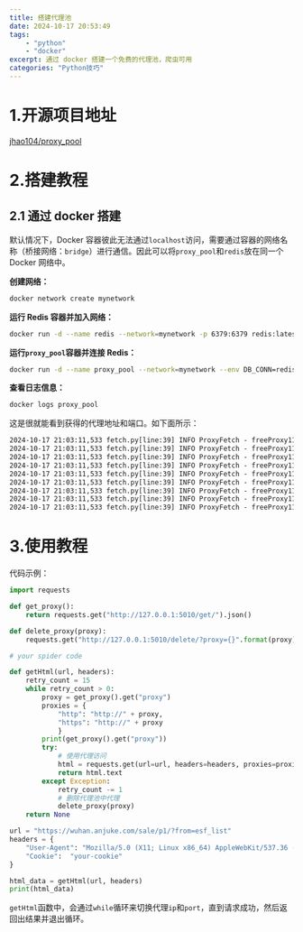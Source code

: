 ```yaml
---
title: 搭建代理池
date: 2024-10-17 20:53:49
tags:
    - "python"
    - "docker"
excerpt: 通过 docker 搭建一个免费的代理池，爬虫可用
categories: "Python技巧"
---
```



# 1.开源项目地址

[jhao104/proxy_pool](https://github.com/jhao104/proxy_pool)

# 2.搭建教程

## 2.1 通过 docker 搭建

默认情况下，Docker 容器彼此无法通过`localhost`访问，需要通过容器的网络名称（桥接网络：`bridge`）进行通信。因此可以将`proxy_pool`和`redis`放在同一个 Docker 网络中。

**创建网络：**
```bash
docker network create mynetwork
```

**运行 Redis 容器并加入网络：**
```bash
docker run -d --name redis --network=mynetwork -p 6379:6379 redis:latest
```

**运行`proxy_pool`容器并连接 Redis：**
```bash
docker run -d --name proxy_pool --network=mynetwork --env DB_CONN=redis://redis:6379/0 -p 5010:5010 jhao104/proxy_pool:latest
```

**查看日志信息：**
```bash
docker logs proxy_pool
```

这是很就能看到获得的代理地址和端口。如下面所示：
```txt
2024-10-17 21:03:11,533 fetch.py[line:39] INFO ProxyFetch - freeProxy11: 39.175.75.144:30001     ok
2024-10-17 21:03:11,533 fetch.py[line:39] INFO ProxyFetch - freeProxy11: 8.221.141.88:8443       ok
2024-10-17 21:03:11,533 fetch.py[line:39] INFO ProxyFetch - freeProxy11: 47.109.83.196:8080      ok
2024-10-17 21:03:11,533 fetch.py[line:39] INFO ProxyFetch - freeProxy11: 185.49.31.205:8080      ok
2024-10-17 21:03:11,533 fetch.py[line:39] INFO ProxyFetch - freeProxy11: 72.10.160.171:11319     ok
2024-10-17 21:03:11,533 fetch.py[line:39] INFO ProxyFetch - freeProxy11: 102.213.146.206:8080    ok
2024-10-17 21:03:11,533 fetch.py[line:39] INFO ProxyFetch - freeProxy11: 79.110.202.131:8081     ok
2024-10-17 21:03:11,533 fetch.py[line:39] INFO ProxyFetch - freeProxy11: 178.130.40.231:8080     ok
2024-10-17 21:03:11,533 fetch.py[line:39] INFO ProxyFetch - freeProxy11: 188.166.56.246:80       ok
```

# 3.使用教程

代码示例：
```Python
import requests

def get_proxy():
    return requests.get("http://127.0.0.1:5010/get/").json()

def delete_proxy(proxy):
    requests.get("http://127.0.0.1:5010/delete/?proxy={}".format(proxy))

# your spider code

def getHtml(url, headers):
    retry_count = 15
    while retry_count > 0:
        proxy = get_proxy().get("proxy")
        proxies = {
            "http": "http://" + proxy,
            "https": "http://" + proxy
            }
        print(get_proxy().get("proxy"))
        try:
            # 使用代理访问
            html = requests.get(url=url, headers=headers, proxies=proxies, timeout=5)
            return html.text
        except Exception:
            retry_count -= 1
            # 删除代理池中代理
            delete_proxy(proxy)
    return None

url = "https://wuhan.anjuke.com/sale/p1/?from=esf_list"
headers = {
    "User-Agent": "Mozilla/5.0 (X11; Linux x86_64) AppleWebKit/537.36 (KHTML, like Gecko) Chrome/130.0.0.0 Safari/537.36",
    "Cookie":  "your-cookie"
}

html_data = getHtml(url, headers)
print(html_data)
```
`getHtml`函数中，会通过`while`循环来切换代理`ip`和`port`，直到请求成功，然后返回出结果并退出循环。
